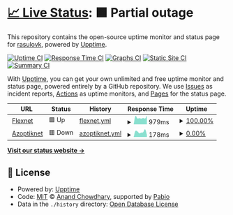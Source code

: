# [📈 Live Status](https://demo.upptime.js.org): <!--live status--> **🟧 Partial outage**

This repository contains the open-source uptime monitor and status page for [rasulovk](sigmacis.github.io), powered by [Upptime](https://github.com/upptime/upptime).

[![Uptime CI](https://github.com/rasulovk/UpT-mon/workflows/Uptime%20CI/badge.svg)](https://github.com/rasulovk/UpT-mon/actions?query=workflow%3A%22Uptime+CI%22)
[![Response Time CI](https://github.com/rasulovk/UpT-mon/workflows/Response%20Time%20CI/badge.svg)](https://github.com/rasulovk/UpT-mon/actions?query=workflow%3A%22Response+Time+CI%22)
[![Graphs CI](https://github.com/rasulovk/UpT-mon/workflows/Graphs%20CI/badge.svg)](https://github.com/rasulovk/UpT-mon/actions?query=workflow%3A%22Graphs+CI%22)
[![Static Site CI](https://github.com/rasulovk/UpT-mon/workflows/Static%20Site%20CI/badge.svg)](https://github.com/rasulovk/UpT-mon/actions?query=workflow%3A%22Static+Site+CI%22)
[![Summary CI](https://github.com/rasulovk/UpT-mon/workflows/Summary%20CI/badge.svg)](https://github.com/rasulovk/UpT-mon/actions?query=workflow%3A%22Summary+CI%22)

With [Upptime](https://upptime.js.org), you can get your own unlimited and free uptime monitor and status page, powered entirely by a GitHub repository. We use [Issues](https://github.com/rasulovk/UpT-mon/issues) as incident reports, [Actions](https://github.com/rasulovk/UpT-mon/actions) as uptime monitors, and [Pages](https://demo.upptime.js.org) for the status page.

<!--start: status pages-->
<!-- This summary is generated by Upptime (https://github.com/upptime/upptime) -->
<!-- Do not edit this manually, your changes will be overwritten -->
<!-- prettier-ignore -->
| URL | Status | History | Response Time | Uptime |
| --- | ------ | ------- | ------------- | ------ |
| <img alt="" src="https://icons.duckduckgo.com/ip3/flexnet.az.ico" height="13"> [Flexnet](https://flexnet.az) | 🟩 Up | [flexnet.yml](https://github.com/rasulovk/UpT-mon/commits/HEAD/history/flexnet.yml) | <details><summary><img alt="Response time graph" src="./graphs/flexnet/response-time-week.png" height="20"> 979ms</summary><br><a href="https://rasulovk.github.io/UpT-mon/history/flexnet"><img alt="Response time 670" src="https://img.shields.io/endpoint?url=https%3A%2F%2Fraw.githubusercontent.com%2Frasulovk%2FUpT-mon%2FHEAD%2Fapi%2Fflexnet%2Fresponse-time.json"></a><br><a href="https://rasulovk.github.io/UpT-mon/history/flexnet"><img alt="24-hour response time 808" src="https://img.shields.io/endpoint?url=https%3A%2F%2Fraw.githubusercontent.com%2Frasulovk%2FUpT-mon%2FHEAD%2Fapi%2Fflexnet%2Fresponse-time-day.json"></a><br><a href="https://rasulovk.github.io/UpT-mon/history/flexnet"><img alt="7-day response time 979" src="https://img.shields.io/endpoint?url=https%3A%2F%2Fraw.githubusercontent.com%2Frasulovk%2FUpT-mon%2FHEAD%2Fapi%2Fflexnet%2Fresponse-time-week.json"></a><br><a href="https://rasulovk.github.io/UpT-mon/history/flexnet"><img alt="30-day response time 1084" src="https://img.shields.io/endpoint?url=https%3A%2F%2Fraw.githubusercontent.com%2Frasulovk%2FUpT-mon%2FHEAD%2Fapi%2Fflexnet%2Fresponse-time-month.json"></a><br><a href="https://rasulovk.github.io/UpT-mon/history/flexnet"><img alt="1-year response time 670" src="https://img.shields.io/endpoint?url=https%3A%2F%2Fraw.githubusercontent.com%2Frasulovk%2FUpT-mon%2FHEAD%2Fapi%2Fflexnet%2Fresponse-time-year.json"></a></details> | <details><summary><a href="https://rasulovk.github.io/UpT-mon/history/flexnet">100.00%</a></summary><a href="https://rasulovk.github.io/UpT-mon/history/flexnet"><img alt="All-time uptime 96.31%" src="https://img.shields.io/endpoint?url=https%3A%2F%2Fraw.githubusercontent.com%2Frasulovk%2FUpT-mon%2FHEAD%2Fapi%2Fflexnet%2Fuptime.json"></a><br><a href="https://rasulovk.github.io/UpT-mon/history/flexnet"><img alt="24-hour uptime 100.00%" src="https://img.shields.io/endpoint?url=https%3A%2F%2Fraw.githubusercontent.com%2Frasulovk%2FUpT-mon%2FHEAD%2Fapi%2Fflexnet%2Fuptime-day.json"></a><br><a href="https://rasulovk.github.io/UpT-mon/history/flexnet"><img alt="7-day uptime 100.00%" src="https://img.shields.io/endpoint?url=https%3A%2F%2Fraw.githubusercontent.com%2Frasulovk%2FUpT-mon%2FHEAD%2Fapi%2Fflexnet%2Fuptime-week.json"></a><br><a href="https://rasulovk.github.io/UpT-mon/history/flexnet"><img alt="30-day uptime 100.00%" src="https://img.shields.io/endpoint?url=https%3A%2F%2Fraw.githubusercontent.com%2Frasulovk%2FUpT-mon%2FHEAD%2Fapi%2Fflexnet%2Fuptime-month.json"></a><br><a href="https://rasulovk.github.io/UpT-mon/history/flexnet"><img alt="1-year uptime 96.31%" src="https://img.shields.io/endpoint?url=https%3A%2F%2Fraw.githubusercontent.com%2Frasulovk%2FUpT-mon%2FHEAD%2Fapi%2Fflexnet%2Fuptime-year.json"></a></details>
| <img alt="" src="https://icons.duckduckgo.com/ip3/azoptiknet.az.ico" height="13"> [Azoptiknet](https://azoptiknet.az/) | 🟥 Down | [azoptiknet.yml](https://github.com/rasulovk/UpT-mon/commits/HEAD/history/azoptiknet.yml) | <details><summary><img alt="Response time graph" src="./graphs/azoptiknet/response-time-week.png" height="20"> 178ms</summary><br><a href="https://rasulovk.github.io/UpT-mon/history/azoptiknet"><img alt="Response time 170" src="https://img.shields.io/endpoint?url=https%3A%2F%2Fraw.githubusercontent.com%2Frasulovk%2FUpT-mon%2FHEAD%2Fapi%2Fazoptiknet%2Fresponse-time.json"></a><br><a href="https://rasulovk.github.io/UpT-mon/history/azoptiknet"><img alt="24-hour response time 151" src="https://img.shields.io/endpoint?url=https%3A%2F%2Fraw.githubusercontent.com%2Frasulovk%2FUpT-mon%2FHEAD%2Fapi%2Fazoptiknet%2Fresponse-time-day.json"></a><br><a href="https://rasulovk.github.io/UpT-mon/history/azoptiknet"><img alt="7-day response time 178" src="https://img.shields.io/endpoint?url=https%3A%2F%2Fraw.githubusercontent.com%2Frasulovk%2FUpT-mon%2FHEAD%2Fapi%2Fazoptiknet%2Fresponse-time-week.json"></a><br><a href="https://rasulovk.github.io/UpT-mon/history/azoptiknet"><img alt="30-day response time 202" src="https://img.shields.io/endpoint?url=https%3A%2F%2Fraw.githubusercontent.com%2Frasulovk%2FUpT-mon%2FHEAD%2Fapi%2Fazoptiknet%2Fresponse-time-month.json"></a><br><a href="https://rasulovk.github.io/UpT-mon/history/azoptiknet"><img alt="1-year response time 170" src="https://img.shields.io/endpoint?url=https%3A%2F%2Fraw.githubusercontent.com%2Frasulovk%2FUpT-mon%2FHEAD%2Fapi%2Fazoptiknet%2Fresponse-time-year.json"></a></details> | <details><summary><a href="https://rasulovk.github.io/UpT-mon/history/azoptiknet">0.00%</a></summary><a href="https://rasulovk.github.io/UpT-mon/history/azoptiknet"><img alt="All-time uptime 0.00%" src="https://img.shields.io/endpoint?url=https%3A%2F%2Fraw.githubusercontent.com%2Frasulovk%2FUpT-mon%2FHEAD%2Fapi%2Fazoptiknet%2Fuptime.json"></a><br><a href="https://rasulovk.github.io/UpT-mon/history/azoptiknet"><img alt="24-hour uptime 0.00%" src="https://img.shields.io/endpoint?url=https%3A%2F%2Fraw.githubusercontent.com%2Frasulovk%2FUpT-mon%2FHEAD%2Fapi%2Fazoptiknet%2Fuptime-day.json"></a><br><a href="https://rasulovk.github.io/UpT-mon/history/azoptiknet"><img alt="7-day uptime 0.00%" src="https://img.shields.io/endpoint?url=https%3A%2F%2Fraw.githubusercontent.com%2Frasulovk%2FUpT-mon%2FHEAD%2Fapi%2Fazoptiknet%2Fuptime-week.json"></a><br><a href="https://rasulovk.github.io/UpT-mon/history/azoptiknet"><img alt="30-day uptime 0.00%" src="https://img.shields.io/endpoint?url=https%3A%2F%2Fraw.githubusercontent.com%2Frasulovk%2FUpT-mon%2FHEAD%2Fapi%2Fazoptiknet%2Fuptime-month.json"></a><br><a href="https://rasulovk.github.io/UpT-mon/history/azoptiknet"><img alt="1-year uptime 0.00%" src="https://img.shields.io/endpoint?url=https%3A%2F%2Fraw.githubusercontent.com%2Frasulovk%2FUpT-mon%2FHEAD%2Fapi%2Fazoptiknet%2Fuptime-year.json"></a></details>

<!--end: status pages-->

[**Visit our status website →**](https://demo.upptime.js.org)

## 📄 License

- Powered by: [Upptime](https://github.com/upptime/upptime)
- Code: [MIT](./LICENSE) © [Anand Chowdhary](https://anandchowdhary.com), supported by [Pabio](https://pabio.com)
- Data in the `./history` directory: [Open Database License](https://opendatacommons.org/licenses/odbl/1-0/)
